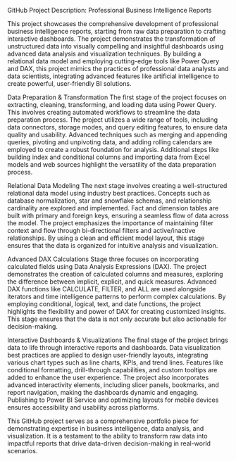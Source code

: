 GitHub Project Description: Professional Business Intelligence Reports

This project showcases the comprehensive development of professional business intelligence reports, starting from raw data preparation to crafting interactive dashboards. The project demonstrates the transformation of unstructured data into visually compelling and insightful dashboards using advanced data analysis and visualization techniques. By building a relational data model and employing cutting-edge tools like Power Query and DAX, this project mimics the practices of professional data analysts and data scientists, integrating advanced features like artificial intelligence to create powerful, user-friendly BI solutions.

Data Preparation & Transformation
The first stage of the project focuses on extracting, cleaning, transforming, and loading data using Power Query. This involves creating automated workflows to streamline the data preparation process. The project utilizes a wide range of tools, including data connectors, storage modes, and query editing features, to ensure data quality and usability. Advanced techniques such as merging and appending queries, pivoting and unpivoting data, and adding rolling calendars are employed to create a robust foundation for analysis. Additional steps like building index and conditional columns and importing data from Excel models and web sources highlight the versatility of the data preparation process.

Relational Data Modeling
The next stage involves creating a well-structured relational data model using industry best practices. Concepts such as database normalization, star and snowflake schemas, and relationship cardinality are explored and implemented. Fact and dimension tables are built with primary and foreign keys, ensuring a seamless flow of data across the model. The project emphasizes the importance of maintaining filter context and flow through bi-directional filters and active/inactive relationships. By using a clean and efficient model layout, this stage ensures that the data is organized for intuitive analysis and visualization.

Advanced DAX Calculations
Stage three focuses on incorporating calculated fields using Data Analysis Expressions (DAX). The project demonstrates the creation of calculated columns and measures, exploring the difference between implicit, explicit, and quick measures. Advanced DAX functions like CALCULATE, FILTER, and ALL are used alongside iterators and time intelligence patterns to perform complex calculations. By employing conditional, logical, text, and date functions, the project highlights the flexibility and power of DAX for creating customized insights. This stage ensures that the data is not only accurate but also actionable for decision-making.

Interactive Dashboards & Visualizations
The final stage of the project brings data to life through interactive reports and dashboards. Data visualization best practices are applied to design user-friendly layouts, integrating various chart types such as line charts, KPIs, and trend lines. Features like conditional formatting, drill-through capabilities, and custom tooltips are added to enhance the user experience. The project also incorporates advanced interactivity elements, including slicer panels, bookmarks, and report navigation, making the dashboards dynamic and engaging. Publishing to Power BI Service and optimizing layouts for mobile devices ensures accessibility and usability across platforms.

This GitHub project serves as a comprehensive portfolio piece for demonstrating expertise in business intelligence, data analysis, and visualization. It is a testament to the ability to transform raw data into impactful reports that drive data-driven decision-making in real-world scenarios.
